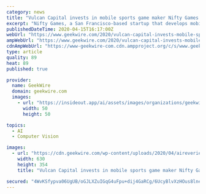 ```yaml
---
category: news
title: "Vulcan Capital invests in mobile sports game maker Nifty Games and computer vision startup AI.Reverie"
excerpt: "Nifty Games, a San Francisco-based startup that develops mobile sports games, announced a $12 million investment round. Founded in 2018 by gaming veterans, the company is developing “clash-style” mobile games for sports fans, similar to Clash Royale. It has licensing partnerships with the NFL and NBA, a key differentiator. “Sports games ..."
publishedDateTime: 2020-04-15T16:17:00Z
webUrl: "https://www.geekwire.com/2020/vulcan-capital-invests-mobile-sports-game-maker-nifty-games/"
ampWebUrl: "https://www.geekwire.com/2020/vulcan-capital-invests-mobile-sports-game-maker-nifty-games/amp/"
cdnAmpWebUrl: "https://www-geekwire-com.cdn.ampproject.org/c/s/www.geekwire.com/2020/vulcan-capital-invests-mobile-sports-game-maker-nifty-games/amp/"
type: article
quality: 89
heat: 89
published: true

provider:
  name: GeekWire
  domain: geekwire.com
  images:
    - url: "https://insideout.app/ai/assets/images/organizations/geekwire.com-50x50.jpg"
      width: 50
      height: 50

topics:
  - AI
  - Computer Vision

images:
  - url: "https://cdn.geekwire.com/wp-content/uploads/2020/04/aireverie_cities-630x354.png"
    width: 630
    height: 354
    title: "Vulcan Capital invests in mobile sports game maker Nifty Games and computer vision startup AI.Reverie"

secured: "4WvKSfypva06UgUB/oGJLXZuIGqG4uFpu+dij4GaRCg/6UcyBlvXzHOus8lneYCs97GfaGApd2KsGn1TEwl+mCu2KPNi5gWlBRFLmyR0i4gNbedM0VPgYLoiUkIXWvzmAjHqaq5RPq4uKJf9rxc7EbOdfR7jA4puJPKV+/jVf8d7VoBhSJGtHyuibn/K25mAmMU9hmFkPWUiLDxyLU5QIMNf6txjWLoF3GYqb767w/GN5AyBGErFdNG+3VpVfOpr46hA4Zi1GGRJeJp+k4hBQLpqSIlTWuupxVeUvMeDjRAHM0IMOnutdkMX738u6W+Z/2aqJ+S5VQpXzqwCmlaFG9ug4m2Mflo5+lkis944SDdqUSG2dPruhRkBt1QJ7FkuyYzHqK/76pAgXYaPOHaTIVP3i9FHuo7RCsFTz1YcqQsKAYC+IBklbPv+HCRCaousjjDlricG11pF9Yke7hfeJLAu6bevQRLqeV+R+5TMaDQ=;7kM8znaDVKaj/3kCn/3qXg=="
---
```


